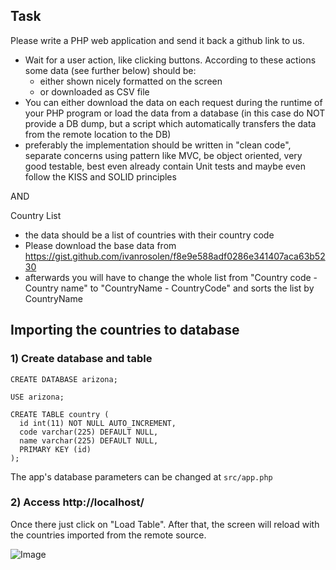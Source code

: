 ## Task


Please write a PHP web application and send it back a github link to us.

- Wait for a user action, like clicking buttons. According to these actions some data (see further below) should be:
    - either shown nicely formatted on the screen
    - or downloaded as CSV file
- You can either download the data on each request during the runtime of your PHP program or load the data from a database (in this case do NOT provide a DB dump, but a script which automatically transfers the data from the remote location to the DB)
- preferably the implementation should be written in "clean code", separate concerns using pattern like MVC, be object oriented, very good testable, best even already contain Unit tests and maybe even follow the KISS and SOLID principles

AND

Country List
- the data should be a list of countries with their country code
- Please download the base data from https://gist.github.com/ivanrosolen/f8e9e588adf0286e341407aca63b5230
- afterwards you will have to change the whole list from "Country code - Country name" to "CountryName - CountryCode" and sorts the list by CountryName


## Importing the countries to database


### 1) Create database and table

```CREATE DATABASE arizona;```

```USE arizona;```

```
CREATE TABLE country (
  id int(11) NOT NULL AUTO_INCREMENT,
  code varchar(225) DEFAULT NULL,
  name varchar(225) DEFAULT NULL,
  PRIMARY KEY (id)
);
```

The app's database parameters can be changed at ```src/app.php```

### 2) Access http://localhost/

Once there just click on "Load Table". After that, the screen will reload with the countries imported from the remote source.

![Image](web/assests/img/home.jpg?raw=true)
